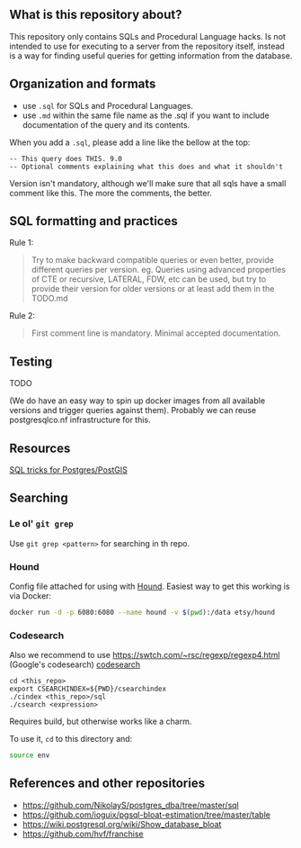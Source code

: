 ## What is this repository about?

This repository only contains SQLs and Procedural Language hacks. Is not intended to use for 
executing to a server from the repository itself, instead is a way for finding useful queries 
for getting information from the database.

## Organization and formats

- use `.sql` for SQLs and Procedural Languages.
- use `.md` within the same file name as the .sql if you want to include documentation of the query and its contents.

When you add a `.sql`, please add a line like the bellow at the top:

```
-- This query does THIS. 9.0
-- Optional comments explaining what this does and what it shouldn't
```

Version isn't mandatory, although we'll make sure that all sqls have a small comment like this.
The more the comments, the better.


## SQL formatting and practices

Rule 1:

> Try to make backward compatible queries or even better, provide different queries per version.
> eg. Queries using advanced properties of CTE or recursive, LATERAL, FDW, etc can be used, but
> try to provide their version for older versions or at least add them in the TODO.md

Rule 2: 

> First comment line is mandatory. Minimal accepted documentation.

## Testing

TODO

(We do have an easy way to spin up docker images from all available versions and trigger queries
against them). Probably we can reuse postgresqlco.nf infrastructure for this.


## Resources

[SQL tricks for Postgres/PostGIS](https://abelvm.github.io/sql/sql-tricks/) 


## Searching

### Le ol' `git grep`

Use `git grep <pattern>` for searching in th repo.

### Hound

Config file attached for using with [Hound](https://github.com/etsy/hound). Easiest way to get this working is via Docker:

```bash
docker run -d -p 6080:6080 --name hound -v $(pwd):/data etsy/hound
```

### Codesearch

Also we recommend to use https://swtch.com/~rsc/regexp/regexp4.html (Google's codesearch)
[codesearch](https://github.com/google/codesearch)

```
cd <this_repo>
export CSEARCHINDEX=${PWD}/csearchindex
./cindex <this_repo>/sql
./csearch <expression>
```

Requires build, but otherwise works like a charm.

To use it, `cd` to this directory and:

```sh
source env
```


## References and other repositories

- https://github.com/NikolayS/postgres_dba/tree/master/sql
- https://github.com/ioguix/pgsql-bloat-estimation/tree/master/table
- https://wiki.postgresql.org/wiki/Show_database_bloat
- https://github.com/hvf/franchise


